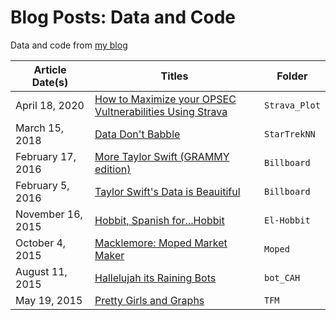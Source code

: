 # Blog Posts: Data and Code
Data and code from [my blog](http://www.ckieffer.com/blog)

| Article Date(s)   | Titles                                                  | Folder      |
| ----------------- | ------------------------------------------------------------ | ----------- |
| April 18, 2020    | [How to Maximize your OPSEC Vultnerabilities Using Strava](https://www.ckieffer.com/blog/how-to-maximize-your-opsec-vulnerabilities-using-strava) | `Strava_Plot` |
| March 15, 2018    | [Data Don't Babble](http://www.ckieffer.com/blog/data-dont-babble) |`StarTrekNN`|
| February 17, 2016 | [More Taylor Swift (GRAMMY edition)](http://www.ckieffer.com/blog/more-taylor-swift-grammy-edition) | `Billboard` |
| February 5, 2016  | [Taylor Swift's Data is Beauitiful](http://www.ckieffer.com/blog/taylor-swifts-data-is-beautiful) | `Billboard` |
| November 16, 2015 | [Hobbit, Spanish for...Hobbit](http://www.ckieffer.com/blog/hobbit-spanish-forhobbit) | `El-Hobbit` |
| October 4, 2015   | [Macklemore: Moped Market Maker](http://www.ckieffer.com/blog/macklemore-moped-market-maker) | `Moped`     |
| August 11, 2015   | [Hallelujah its Raining Bots](http://www.ckieffer.com/blog/hallelujah-its-raining-bots) | `bot_CAH`   |
| May 19, 2015      | [Pretty Girls and Graphs](http://www.ckieffer.com/blog/pretty-girls-and-graphs) | `TFM`       |
